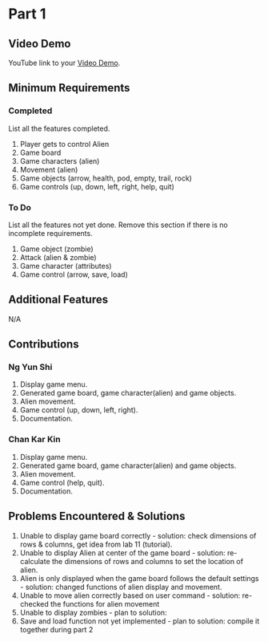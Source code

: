# Part 1

## Video Demo

YouTube link to your [Video Demo](https://www.youtube.com/watch?v=JBfFP3LGfYs).

## Minimum Requirements

### Completed

List all the features completed.

1. Player gets to control Alien
2. Game board
3. Game characters (alien)
4. Movement (alien)
5. Game objects (arrow, health, pod, empty, trail, rock)
6. Game controls (up, down, left, right, help, quit)

### To Do

List all the features not yet done. Remove this section if there is no incomplete requirements.

1. Game object (zombie)
2. Attack (alien & zombie)
3. Game character (attributes)
4. Game control (arrow, save, load)

## Additional Features

N/A

## Contributions

### Ng Yun Shi

1. Display game menu.
2. Generated game board, game character(alien) and game objects.
3. Alien movement.
4. Game control (up, down, left, right).
5. Documentation.

### Chan Kar Kin

1. Display game menu.
2. Generated game board, game character(alien) and game objects.
3. Alien movement.
4. Game control (help, quit).
5. Documentation.


## Problems Encountered & Solutions

1. Unable to display game board correctly - solution: check dimensions of rows & columns, get idea from lab 11 (tutorial).
2. Unable to display Alien at center of the game board - solution: re-calculate the dimensions of rows and columns to set the location of alien.
3. Alien is only displayed when the game board follows the default settings - solution: changed functions of alien display and movement.
4. Unable to move alien correctly based on user command - solution: re-checked the functions for alien movement
5. Unable to display zombies - plan to solution:  
6. Save and load function not yet implemented - plan to solution: compile it together during part 2
